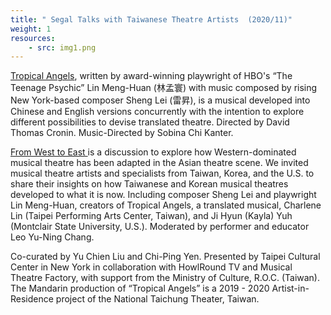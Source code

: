 ```yaml
---
title: " Segal Talks with Taiwanese Theatre Artists  (2020/11)"
weight: 1
resources:
    - src: img1.png
---
```


[Tropical Angels](https://tropicalangels.apiobuild.com), written by award-winning playwright of HBO's “The Teenage Psychic” Lin Meng-Huan (林孟寰) with music composed by rising New York-based composer Sheng Lei (雷昇), is a musical developed into Chinese and English versions concurrently with the intention to explore different possibilities to devise translated theatre. Directed by David Thomas Cronin. Music-Directed by Sobina Chi Kanter.

[From West to East ](http://westtoeast.apiobuild.com/)is a discussion to explore how Western-dominated musical theatre has been adapted in the Asian theatre scene. We invited musical theatre artists and specialists from Taiwan, Korea, and the U.S. to share their insights on how Taiwanese and Korean musical theatres developed to what it is now. Including composer Sheng Lei and playwright Lin Meng-Huan, creators of Tropical Angels, a translated musical, Charlene Lin (Taipei Performing Arts Center, Taiwan), and Ji Hyun (Kayla) Yuh (Montclair State University, U.S.). Moderated by performer and educator Leo Yu-Ning Chang.

Co-curated by Yu Chien Liu and Chi-Ping Yen. Presented by Taipei Cultural Center in New York in collaboration with HowlRound TV and Musical Theatre Factory, with support from the Ministry of Culture, R.O.C. (Taiwan).
The Mandarin production of “Tropical Angels” is a 2019 - 2020 Artist-in-Residence project of the National Taichung Theater, Taiwan.
